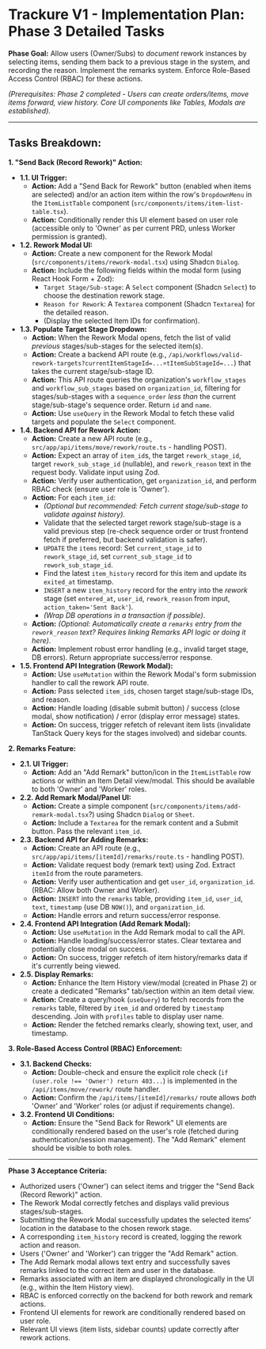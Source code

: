 # Trackure V1 - Implementation Plan: Phase 3 Detailed Tasks

**Phase Goal:** Allow users (Owner/Subs) to _document_ rework instances by selecting items, sending them back to a previous stage in the system, and recording the reason. Implement the remarks system. Enforce Role-Based Access Control (RBAC) for these actions.

_(Prerequisites: Phase 2 completed - Users can create orders/items, move items forward, view history. Core UI components like Tables, Modals are established)._

---

## Tasks Breakdown:

**1. "Send Back (Record Rework)" Action:**

- **1.1. UI Trigger:**
  - **Action:** Add a "Send Back for Rework" button (enabled when items are selected) and/or an action item within the row's `DropdownMenu` in the `ItemListTable` component (`src/components/items/item-list-table.tsx`).
  - **Action:** Conditionally render this UI element based on user role (accessible only to 'Owner' as per current PRD, unless Worker permission is granted).
- **1.2. Rework Modal UI:**
  - **Action:** Create a new component for the Rework Modal (`src/components/items/rework-modal.tsx`) using Shadcn `Dialog`.
  - **Action:** Include the following fields within the modal form (using React Hook Form + Zod):
    - `Target Stage/Sub-stage`: A `Select` component (Shadcn `Select`) to choose the destination rework stage.
    - `Reason for Rework`: A `Textarea` component (Shadcn `Textarea`) for the detailed reason.
    - (Display the selected Item IDs for confirmation).
- **1.3. Populate Target Stage Dropdown:**
  - **Action:** When the Rework Modal opens, fetch the list of valid _previous_ stages/sub-stages for the selected item(s).
  - **Action:** Create a backend API route (e.g., `/api/workflows/valid-rework-targets?currentItemStageId=...¤tItemSubStageId=...`) that takes the current stage/sub-stage ID.
  - **Action:** This API route queries the organization's `workflow_stages` and `workflow_sub_stages` based on `organization_id`, filtering for stages/sub-stages with a `sequence_order` _less than_ the current stage/sub-stage's sequence order. Return `id` and `name`.
  - **Action:** Use `useQuery` in the Rework Modal to fetch these valid targets and populate the `Select` component.
- **1.4. Backend API for Rework Action:**
  - **Action:** Create a new API route (e.g., `src/app/api/items/move/rework/route.ts` - handling POST).
  - **Action:** Expect an array of `item_id`s, the target `rework_stage_id`, target `rework_sub_stage_id` (nullable), and `rework_reason` text in the request body. Validate input using Zod.
  - **Action:** Verify user authentication, get `organization_id`, and perform RBAC check (ensure user role is 'Owner').
  - **Action:** For each `item_id`:
    - _(Optional but recommended: Fetch current stage/sub-stage to validate against history)._
    - Validate that the selected target rework stage/sub-stage is a valid previous step (re-check sequence order or trust frontend fetch if preferred, but backend validation is safer).
    - `UPDATE` the `items` record: Set `current_stage_id` to `rework_stage_id`, set `current_sub_stage_id` to `rework_sub_stage_id`.
    - Find the latest `item_history` record for this item and update its `exited_at` timestamp.
    - `INSERT` a new `item_history` record for the entry into the _rework_ stage (set `entered_at`, `user_id`, `rework_reason` from input, `action_taken='Sent Back'`).
    - _(Wrap DB operations in a transaction if possible)_.
  - **Action:** _(Optional: Automatically create a `remarks` entry from the `rework_reason` text? Requires linking Remarks API logic or doing it here)_.
  - **Action:** Implement robust error handling (e.g., invalid target stage, DB errors). Return appropriate success/error response.
- **1.5. Frontend API Integration (Rework Modal):**
  - **Action:** Use `useMutation` within the Rework Modal's form submission handler to call the rework API route.
  - **Action:** Pass selected `item_id`s, chosen target stage/sub-stage IDs, and reason.
  - **Action:** Handle loading (disable submit button) / success (close modal, show notification) / error (display error message) states.
  - **Action:** On success, trigger refetch of relevant item lists (invalidate TanStack Query keys for the stages involved) and sidebar counts.

**2. Remarks Feature:**

- **2.1. UI Trigger:**
  - **Action:** Add an "Add Remark" button/icon in the `ItemListTable` row actions or within an Item Detail view/modal. This should be available to both 'Owner' and 'Worker' roles.
- **2.2. Add Remark Modal/Panel UI:**
  - **Action:** Create a simple component (`src/components/items/add-remark-modal.tsx`?) using Shadcn `Dialog` or `Sheet`.
  - **Action:** Include a `Textarea` for the remark content and a Submit button. Pass the relevant `item_id`.
- **2.3. Backend API for Adding Remarks:**
  - **Action:** Create an API route (e.g., `src/app/api/items/[itemId]/remarks/route.ts` - handling POST).
  - **Action:** Validate request body (remark text) using Zod. Extract `itemId` from the route parameters.
  - **Action:** Verify user authentication and get `user_id`, `organization_id`. (RBAC: Allow both Owner and Worker).
  - **Action:** `INSERT` into the `remarks` table, providing `item_id`, `user_id`, `text`, `timestamp` (use DB `NOW()`), and `organization_id`.
  - **Action:** Handle errors and return success/error response.
- **2.4. Frontend API Integration (Add Remark Modal):**
  - **Action:** Use `useMutation` in the Add Remark modal to call the API.
  - **Action:** Handle loading/success/error states. Clear textarea and potentially close modal on success.
  - **Action:** On success, trigger refetch of item history/remarks data if it's currently being viewed.
- **2.5. Display Remarks:**
  - **Action:** Enhance the Item History view/modal (created in Phase 2) or create a dedicated "Remarks" tab/section within an item detail view.
  - **Action:** Create a query/hook (`useQuery`) to fetch records from the `remarks` table, filtered by `item_id` and ordered by `timestamp` descending. Join with `profiles` table to display user name.
  - **Action:** Render the fetched remarks clearly, showing text, user, and timestamp.

**3. Role-Based Access Control (RBAC) Enforcement:**

- **3.1. Backend Checks:**
  - **Action:** Double-check and ensure the explicit role check (`if (user.role !== 'Owner') return 403...`) is implemented in the `/api/items/move/rework/` route handler.
  - **Action:** Confirm the `/api/items/[itemId]/remarks/` route allows _both_ 'Owner' and 'Worker' roles (or adjust if requirements change).
- **3.2. Frontend UI Conditions:**
  - **Action:** Ensure the "Send Back for Rework" UI elements are conditionally rendered based on the user's role (fetched during authentication/session management). The "Add Remark" element should be visible to both roles.

---

**Phase 3 Acceptance Criteria:**

- Authorized users ('Owner') can select items and trigger the "Send Back (Record Rework)" action.
- The Rework Modal correctly fetches and displays valid previous stages/sub-stages.
- Submitting the Rework Modal successfully updates the selected items' location in the database to the chosen rework stage.
- A corresponding `item_history` record is created, logging the rework action and reason.
- Users ('Owner' and 'Worker') can trigger the "Add Remark" action.
- The Add Remark modal allows text entry and successfully saves remarks linked to the correct item and user in the database.
- Remarks associated with an item are displayed chronologically in the UI (e.g., within the Item History view).
- RBAC is enforced correctly on the backend for both rework and remark actions.
- Frontend UI elements for rework are conditionally rendered based on user role.
- Relevant UI views (item lists, sidebar counts) update correctly after rework actions.
